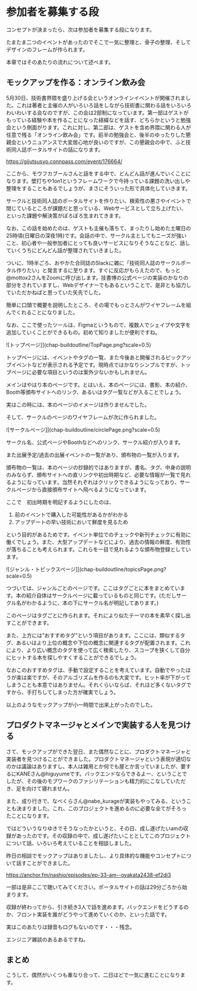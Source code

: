 # 参加者を募集する段

コンセプトが決まったら、次は参加者を募集する段になります。

たまたま二つのイベントがあったのでそこで一気に整理と、骨子の整理、そしてデザインのフレームが作られます。

本章ではそのあたりの流れについて述べます。

## モックアップを作る：オンライン飲み会
5月30日、技術書界隈を盛り上げる会というオンラインイベントが開催されました。これは著者と主催の人がいろいろ話をしながら技術書に関わる話をいろいろわいわいする会なのですが、この会は2部制になっています。第一部はゲストがもっている経験や本を作ることになった経緯などを話す、どちらかというと勉強会という側面がります。これに対し、第二部は、ゲストを含め界隈に関わる人が任意で残る「オンライン飲み会」です。前半の勉強会と、後半のゆったりした懇親会というニュアンスで大変居心地が良いのですが、この懇親会の中で、ふと技術同人誌ポータルサイトの話になります。

https://gijutsusyo.connpass.com/event/176664/

ここから、モウフカブールさんと話をする中で、どんどん話が進んでいくことになります。壁打ちや1on1というフレームワークで今持っている課題の洗い出しや整理をすることもあるでしょうが、まさにそういった形で具体化していきます。

サークルと技術同人誌のポータルサイトを作りたい、検索性の悪さやイベントで閉じているところが課題だと思っている、Webサービスとして立ち上げたい、といった課題や解決策がぽろぽろ生まれてきます。

なお、この話を始めたのは、ゲストも主催も落ちて、まったりし始めた土曜日の25時頃(日曜日の深夜1時)です。会話の中で、サークル主としてもニーズが強いこと、初心者や一般参加者にとっても良いサービスになりそうなことなど、話していくうちにどんどん話が整理されていきました。

ついに、1時半ごろ、おやかた合同誌のSlackに雑に「技術同人誌のサークルポータル作りたい」と発言するに至ります。すぐに反応がもらえたので、もっと@mottox2さんをZoomに呼び出します。技書博の公式ページの実装のかなりの部分をされていますし、Webデザイナーでもあるということで、是非とも協力していただかねばと思っていた矢先でした。

簡単に口頭で概要を説明したところ、その場でもっとさんがワイヤフレームを組んでくれることになりました。

なお、ここで使ったツールは、Figmaというもので、複数人でシェイプや文字を追加していくことができるもの。初めて知りましたが便利ですね。

![トップページ]](chap-buildoutline/TopPage.png?scale=0.5)

トップページには、イベントやタグの一覧、また今後あと開催されるピックアップイベントなどが表示される予定です。現時点ではかなりシンプルですが、トップページに必要な項目というのは案外少ないかもしれません。

メインはやはり本のページです。とはいえ、本のページには、書影、本の紹介、Booth等頒布サイトへのリンク、あるいはタグ一覧などが入ることでしょう。

実はこの時には、本のページのイメージは作りませんでした。

そして、サークルのページのワイヤフレームが次に作られました。

![サークルページ]](chap-buildoutline/circlePage.png?scale=0.5)

サークル名、公式ページやBoothなどへのリンク、サークル紹介が入ります。

また出展予定/過去の出展イベントの一覧があり、頒布物の一覧が入ります。

頒布物の一覧は、本のページの抄録的ではありますが、書名、タグ、中身の説明のみならず、頒布サイトへの直リンクや初出時期など、必要な情報が一覧で見れるようになっています。当然それぞれはクリックできるようになっており、サークルページから直接頒布サイトへ飛べるようになっています。

ここで　初出時期を明記するようにしたのは、

1. 前のイベントで購入した可能性があるかがわかる
2. アップデートの早い技術において鮮度を見るため

という目的があるためです。イベント単位でのチェックや新刊チェックに有効に働くでしょう。また、大型アップデートなどにより、過去の情報の鮮度、有効性が落ちることも考えられます。これらを一目で見れるような頒布物登録としています。


![ジャンル・トピックスページ]](chap-buildoutline/topicsPage.png?scale=0.5)

つづいては、ジャンルごとのページです。ここはタグごとに本をまとめています。本の紹介自体はサークルページに載っているものと同じです。(ただしサークル名がわかるように、本の下にサークル名が明記してあります。)

このページはタグごとに作られます。それにより似たテーマの本を素早く探し出すことができます。

また、上方には”おすすめタグ”という項目があります。ここには、類似するタグ、あるいはより上位の概念や下位の概念に関連するタグが配置されます。これにより、より広い概念のタグを使って広く検索したり、スコープを狭くして自分にヒットする本を探しやすくすることができるでしょう。

なおこのおすすめタグは、手動で設定することを考えています。自動でやったほうが楽は楽ですが、そのアルゴリズムを作るのも大変です。ヒット率が下がってしまうことも本意ではありません。それくらいならば、それほど多くないタグですから、手打ちしてしまった方が確実でしょう。

以上のようなモックアップが小一時間で出来上がったのでした。

## プロダクトマネージャとメインで実装する人を見つける

さて、モックアップができた翌日、また偶然なことに、プロダクトマネージャと実装者を見つけることができました。プロダクトマネージャという表現が適切なのかは議論はありますし、本人は雑用とか何でも屋とか言っていましたが、要するにKANEさん@higuyumeです。バックエンドならできるよー、ということでしたが、その後のモブワークのファシリテーションも精力的にこなしていただき、足を向けて寝れません。

また、成り行きで、なべくらさん@nabe_kurageが実装もやってみる、ということも決まりました。これ、このプロジェクトを進めるのに必要な全てがそろったことになります。

ではどういうなりゆきでそうなったかというと、その日、成し遂げたいamの収録があったのです。その収録の中で、成し遂げたいこととしてこのプロジェクトについて話、いろいろ考えていることを相談しました。

昨日の相談でモックアップはありましたし、より具体的な機能やコンセプトについて話すことができました。

https://anchor.fm/nashio/episodes/ep-33-am--oyakata2438-ef2di3

一部は是非ここで聴いてみてください。ポータルサイトの話は29分ごろから始まります。

収録が終わってから、引き続き3人で話を進めます。バックエンドをどうするのか、フロント実装を誰がどうやって進めていくのか、といった話です。

実はこのあたりは録音もログもないのです・・・残念。

エンジニア雑談のあるあるですね。

## まとめ
こうして、偶然がいくつも重なり合って、二日ほどで一気に進むことになります。
　　　　　　　　　